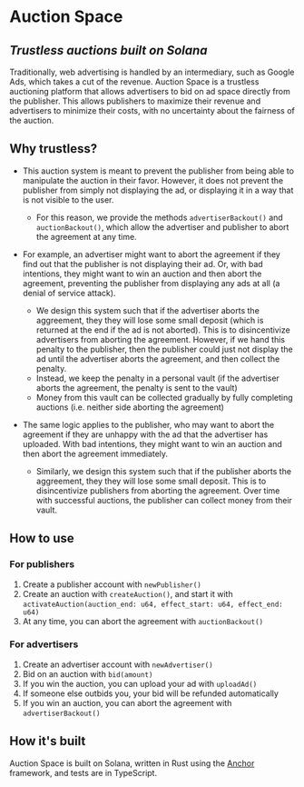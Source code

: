 # Auction Space

## *Trustless auctions built on Solana*

Traditionally, web advertising is handled by an intermediary, such as Google Ads, which takes a cut of the revenue. Auction Space is a trustless auctioning platform that allows advertisers to bid on ad space directly from the publisher. This allows publishers to maximize their revenue and advertisers to minimize their costs, with no uncertainty about the fairness of the auction.

## Why trustless?

- This auction system is meant to prevent the publisher from being able to manipulate the auction in their favor. However, it does not prevent the publisher from simply not displaying the ad, or displaying it in a way that is not visible to the user.
    - For this reason, we provide the methods `advertiserBackout()` and `auctionBackout()`, which allow the advertiser and publisher to abort the agreement at any time.

- For example, an advertiser might want to abort the agreement if they find out that the publisher is not displaying their ad. Or, with bad intentions, they might want to win an auction and then abort the agreement, preventing the publisher from displaying any ads at all (a denial of service attack).
    - We design this system such that if the advertiser aborts the aggreement, they they will lose some small deposit (which is returned at the end if the ad is not aborted). This is to disincentivize advertisers from aborting the agreement. However, if we hand this penalty to the publisher, then the publisher could just not display the ad until the advertiser aborts the agreement, and then collect the penalty. 
    - Instead, we keep the penalty in a personal vault (if the advertiser aborts the agreement, the penalty is sent to the vault)
    - Money from this vault can be collected gradually by fully completing auctions (i.e. neither side aborting the agreement)

- The same logic applies to the publisher, who may want to abort the agreement if they are unhappy with the ad that the advertiser has uploaded. With bad intentions, they might want to win an auction and then abort the agreement immediately. 
    - Similarly, we design this system such that if the publisher aborts the aggreement, they they will lose some small deposit. This is to disincentivize publishers from aborting the agreement. Over time with successful auctions, the publisher can collect money from their vault.

## How to use

### For publishers

1. Create a publisher account with `newPublisher()`
2. Create an auction with `createAuction()`, and start it with `activateAuction(auction_end: u64, effect_start: u64, effect_end: u64)`
3. At any time, you can abort the agreement with `auctionBackout()`

### For advertisers

1. Create an advertiser account with `newAdvertiser()`
2. Bid on an auction with `bid(amount)`
3. If you win the auction, you can upload your ad with `uploadAd()`
4. If someone else outbids you, your bid will be refunded automatically
5. If you win an auction, you can abort the agreement with `advertiserBackout()`

## How it's built

Auction Space is built on Solana, written in Rust using the [Anchor](https://www.anchor-lang.com/) framework, and tests are in TypeScript.
